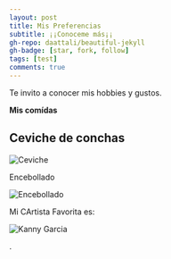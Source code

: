 ```yaml
---
layout: post
title: Mis Preferencias 
subtitle: ¡¡Conoceme más¡¡
gh-repo: daattali/beautiful-jekyll
gh-badge: [star, fork, follow]
tags: [test]
comments: true
---
```


Te invito a conocer mis hobbies y gustos.

**Mis comídas**

## Ceviche de conchas
   




![Ceviche](https://bucanero.restaurant/wp-content/uploads/2020/12/ceviche-de-conchas-2.jpg)

Encebollado

![Encebollado](https://turecetavegana.com/wp-content/uploads/2020/02/Receta-de-encebollado-ecuatoriano-vegano-sin-pescado.jpg)

Mi CArtista Favorita es:

![Kanny Garcia]( https://images.app.goo.gl/exnzfQLeJmQNXpnj7.jpg)


.
